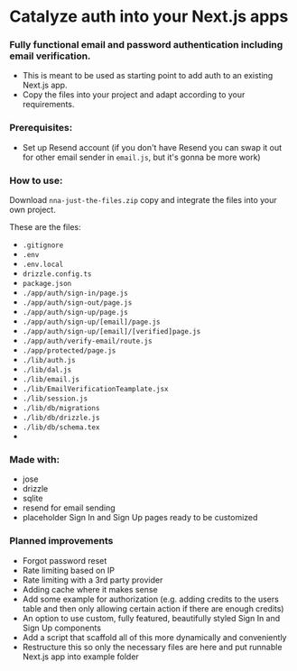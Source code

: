# Catalyze auth into your Next.js apps

### Fully functional email and password authentication including email verification.
- This is meant to be used as starting point to add auth to an existing Next.js app.
- Copy the files into your project and adapt according to your requirements.

### Prerequisites:
- Set up Resend account (if you don't have Resend you can swap it out for other email sender in `email.js`, but it's gonna be more work)

### How to use:
Download `nna-just-the-files.zip` copy and integrate the files into your own project.

These are the files:
- `.gitignore`
- `.env`
- `.env.local`
- `drizzle.config.ts`
- `package.json`
- `./app/auth/sign-in/page.js`
- `./app/auth/sign-out/page.js`
- `./app/auth/sign-up/page.js`
- `./app/auth/sign-up/[email]/page.js`
- `./app/auth/sign-up/[email]/[verified]page.js`
- `./app/auth/verify-email/route.js`
- `./app/protected/page.js`
- `./lib/auth.js`
- `./lib/dal.js`
- `./lib/email.js`
- `./lib/EmailVerificationTeamplate.jsx`
- `./lib/session.js`
- `./lib/db/migrations`
- `./lib/db/drizzle.js`
- `./lib/db/schema.tex`
- 



### Made with:

- jose
- drizzle
- sqlite
- resend for email sending
- placeholder Sign In and Sign Up pages ready to be customized





### Planned improvements
- Forgot password reset
- Rate limiting based on IP 
- Rate limiting with a 3rd party provider
- Adding cache where it makes sense
- Add some example for authorization (e.g. adding credits to the users table and then only allowing certain action if there are enough credits)
- An option to use custom, fully featured, beautifully styled Sign In and Sign Up components
- Add a script that scaffold all of this more dynamically and conveniently 
- Restructure this so only the necessary files are here and put runnable Next.js app into example folder